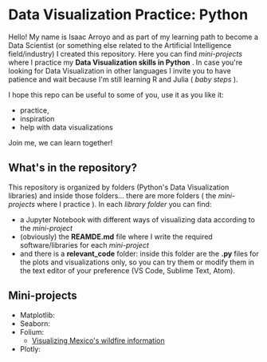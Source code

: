# Data Visualization Practice: Python

Hello! My name is Isaac Arroyo and as part of my learning path to become a Data Scientist (or something else related to the Artificial Intelligence field/industry) I created this repository. Here you can find _mini-projects_ where I practice my **Data Visualization skills in Python** . In case you're looking for Data Visualization in other languages I invite you to have patience and wait because I'm still learning R and Julia ( _baby steps_ ).

I hope this repo can be useful to some of you, use it as you like it:
* practice,
* inspiration
* help with data visualizations

Join me, we can learn together!

## What's in the repository?
This repository is organized by folders (Python's Data Visualization libraries) and inside those folders... there are more folders ( the _mini-projects_ where I practice ). In each _library folder_ you can find:
* a Jupyter Notebook with different ways of visualizing data according to the _mini-project_
* (obviously) the **REAMDE.md** file where I write the required software/libraries for each _mini-project_
* and there is a **relevant_code** folder: inside this folder are the **.py** files for the plots and visualizations only, so you can try them or modify them in the text editor of your preference (VS Code, Sublime Text, Atom).

## Mini-projects
* Matplotlib:
* Seaborn:
* Folium:
  * [Visualizing Mexico's wildfire information](https://github.com/isaacarroyov/data_visualization_practice/tree/master/Folium/Wildfires)
* Plotly:
